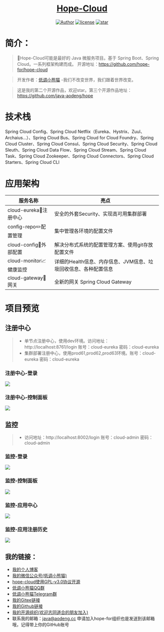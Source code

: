 <h1 align="center"><a href="https://github.com/java-aodeng" target="_blank">Hope-Cloud</a></h1>

<p align="center">
<a href="https://aodeng.cc"><img alt="Author" src="https://img.shields.io/badge/author-%E4%BD%8E%E8%B0%83%E5%B0%8F%E7%86%8A%E7%8C%AB-blue.svg"/></a>
<a href="https://github.com/hope-for/hope-cloud/blob/master/LICENSE"><img alt="license" src="https://img.shields.io/github/license/java-aodeng/hope.svg?style=flat-square"/></a>
<a href="https://github.com/hope-for/hope-cloud"><img alt="star" src="https://img.shields.io/github/stars/hope-for/hope-cloud.svg?label=Stars&style=social"/></a>
</p>

# 简介：

> :whale:Hope-Cloud可能是最好的 Java 微服务项目。基于 Spring Boot、Spring Cloud。一系列框架构建而成。 开源地址：https://github.com/hope-for/hope-cloud

> 开发作者：[低调小熊猫](https://aodeng.cc) -我们不改变世界，我们跟着世界改变。

> 这是我的第二个开源作品，欢迎star。第三个开源作品地址：https://github.com/java-aodeng/hope

# 技术栈

Spring Cloud Config、Spring Cloud Netflix（Eureka、Hystrix、Zuul、Archaius…）、Spring Cloud Bus、Spring Cloud for Cloud Foundry、Spring Cloud Cluster、Spring Cloud Consul、Spring Cloud Security、Spring Cloud Sleuth、Spring Cloud Data Flow、Spring Cloud Stream、Spring Cloud Task、Spring Cloud Zookeeper、Spring Cloud Connectors、Spring Cloud Starters、Spring Cloud CLI

# 应用架构

| 服务名称     | 亮点                      |    
| ---------- | ----------------------- |
| cloud-eureka:wrench:注册中心 | 安全的外套Security、实现高可用集群部署 |
| config-repo:pencil2:配置管理 | 集中管理各环境的配置文件 | 
| cloud-config:page_facing_up:外部配置 | 解决分布式系统的配置管理方案、使用git存放配置文件 |
| cloud-monitor:chart_with_upwards_trend:健康监控 | 详细的Health信息、内存信息、JVM信息、垃圾回收信息、各种配置信息 | 
| cloud-gateway:robot:网关 | 全新的网关 Spring Cloud Gateway |     

# 项目预览

## 注册中心
>* 单节点注册中心，使用dev环境。访问地址：http://localhost:8761/login 账号：cloud-eureka 密码：cloud-eureka
>* 集群部署注册中心，使用prod61,prod62,prod63环境。账号：cloud-eureka 密码：cloud-eureka

### 注册中心-登录
![](https://i.loli.net/2019/04/19/5cb953045c78e.png)

### 注册中心-控制面板
![](https://i.loli.net/2019/04/19/5cb95305c80ac.png)

## 监控
>* 访问地址：http://localhost:8002/login 账号：cloud-admin 密码：cloud-admin

### 监控-登录
![](https://i.loli.net/2019/05/19/5ce0e56c045a147370.png)

### 监控-控制面板
![](https://i.loli.net/2019/05/19/5ce0e5de4027791139.png)

### 监控-应用中心
![](https://i.loli.net/2019/05/19/5ce0e5f85fb5011821.png)

### 监控-应用注册历史
![](https://i.loli.net/2019/05/19/5ce0e6133936027535.png)

## 我的链接：

- [我的个人博客](https://aodeng.cc)
- [我的微信公众号(低调小熊猫)](https://mp.weixin.qq.com/s/l5t8WSCG_-shiD4BPpLYiw) 
- [hope-cloud使用GPL-v3.0协议开源](https://github.com/hope-for/hope-cloud/blob/master/LICENSE)
- [低调小熊猫QQ群](https://jq.qq.com/?_wv=1027&k=5y4H7Nz) 
- [低调小熊猫Telegram群](https://t.me/joinchat/LSsyBxVKLGEkF5MtIhg6TQ)
- [我的Gitee链接](https://gitee.com/java-aodeng)
- [我的Github链接](https://github.com/java-aodeng)
- [我的开源组织(欢迎志同道合的朋友加入)](https://github.com/hope-for)
- 联系我的邮箱：java@aodeng.cc 申请加入hope-for组织也是发送到该邮箱哦，记得带上你的GitHub账号





